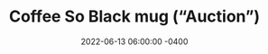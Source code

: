---
date: 2022-06-13 06:00:00 -0400
type: Ceramic Mug
title: Coffee So Black mug (“Auction”)
description: "This sturdy ceramic mug bears my iconic “Coffee So Black” mark on the front, paired with one of my popular Twitter jokes on the back: “Coffee so black you can only buy it at auction.”"
image: /assets/images/products/auction-thumbnail.png
product_info:
  button_text: Buy now
  button_url: https://edwardlatimore.gumroad.com/l/mug-auction
  price: $15.99
hero:
  hero_type: product
  image: /assets/images/products/auction-thumbnail.png
  heading: Get my Coffee So Black ("Auction”) mug
  text: "This sturdy ceramic mug bears my iconic “Coffee So Black” mark on the front, paired with one of my popular Twitter jokes on the back: “Coffee so black you can only buy it at auction,” liked and retweeted by thousands. The mug has a glossy finish and the print retains its quality even when dishwashed and microwaved."
page_blocks:
  - _id: block_rich_text
    alignment: center
    text_markdown: |
      ![Mug photo mockup](/assets/images/products/auction-1.jpg)
      ![Mug photo mockup](/assets/images/products/auction-2.jpg)
      ![Mug photo mockup](/assets/images/products/auction-3.jpg)
      ![Mug photo mockup](/assets/images/products/auction-4.jpg)
---